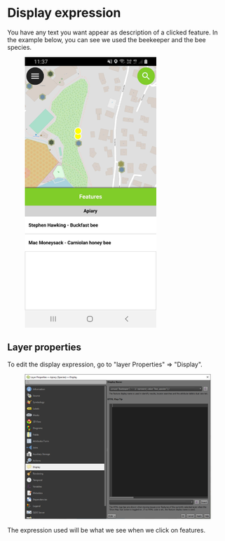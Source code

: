 # Display expression

You have any text you want appear as description of a clicked feature.
In the example below, you can see we used the beekeeper and the bee species.

<figure>
    <img src="../../../assets/images/display.png" width="300px" alt="Display"/>
</figure>

## Layer properties

To edit the display expression, go to "layer Properties" => "Display".

<figure>
    <img src="../../../assets/images/display-properties.png" width="600px" alt="Display properties"/>
</figure>

The expression used will be what we see when we click on features.
